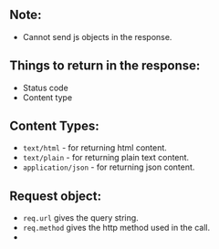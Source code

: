 ## Note:

- Cannot send js objects in the response.

## Things to return in the response:

- Status code
- Content type

## Content Types:

- `text/html` - for returning html content.
- `text/plain` - for returning plain text content.
- `application/json` - for returning json content.

## Request object:

- `req.url` gives the query string.
- `req.method` gives the http method used in the call.
-
